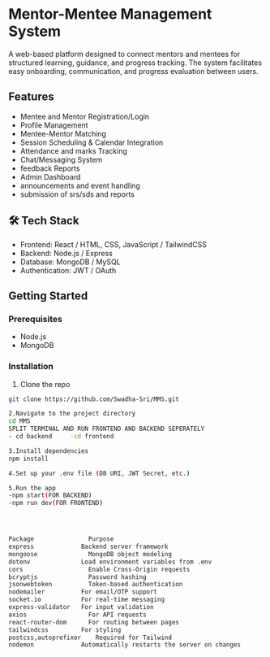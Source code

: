 # Mentor-Mentee Management System
A web-based platform designed to connect mentors and mentees for structured learning, guidance, and progress tracking. The system facilitates easy onboarding, communication, and progress evaluation between users.

##  Features
- Mentee and Mentor Registration/Login
- Profile Management
- Mentee-Mentor Matching
- Session Scheduling & Calendar Integration
- Attendance and marks Tracking
- Chat/Messaging System
- feedback Reports
- Admin Dashboard
- announcements and event handling
- submission of srs/sds and reports

 ## 🛠 Tech Stack
- Frontend: React / HTML, CSS, JavaScript / TailwindCSS
- Backend: Node.js / Express
- Database: MongoDB / MySQL
- Authentication: JWT / OAuth


## Getting Started

### Prerequisites
- Node.js
- MongoDB

### Installation

1. Clone the repo
```bash
git clone https://github.com/Swadha-Sri/MMS.git

2.Navigate to the project directory
cd MMS
SPLIT TERMINAL AND RUN FRONTEND AND BACKEND SEPERATELY
- cd backend     -cd frontend

3.Install dependencies
npm install

4.Set up your .env file (DB URI, JWT Secret, etc.)

5.Run the app
-npm start(FOR BACKEND)
-npm run dev(FOR FRONTEND)




Package     	      Purpose
express	            Backend server framework
mongoose	          MongoDB object modeling
dotenv	            Load environment variables from .env
cors	              Enable Cross-Origin requests
bcryptjs	          Password hashing
jsonwebtoken	      Token-based authentication
nodemailer          For email/OTP support
socket.io           For real-time messaging
express-validator   For input validation
axios       	      For API requests
react-router-dom	  For routing between pages
tailwindcss	        For styling
postcss,autoprefixer	Required for Tailwind
nodemon	            Automatically restarts the server on changes
